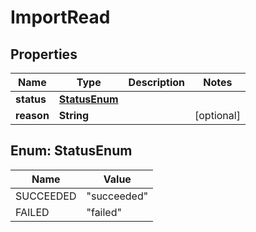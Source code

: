 

# ImportRead


## Properties

| Name | Type | Description | Notes |
|------------ | ------------- | ------------- | -------------|
|**status** | [**StatusEnum**](#StatusEnum) |  |  |
|**reason** | **String** |  |  [optional] |



## Enum: StatusEnum

| Name | Value |
|---- | -----|
| SUCCEEDED | &quot;succeeded&quot; |
| FAILED | &quot;failed&quot; |



